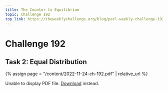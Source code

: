 ```yaml
---
title: The Counter to Equilibrium
topic: Challenge 192
top_link: https://theweeklychallenge.org/blog/perl-weekly-challenge-192
---
```


# Challenge 192
## Task 2: Equal Distribution

{% assign page =  "/content/2022-11-24-ch-192.pdf" | relative_url %}

<object data="{{ page }}" width="1000" height="1000" type="application/pdf">
<p>Unable to display PDF file. <a href="{{ page }}">Download</a> instead.</p>
</object>
